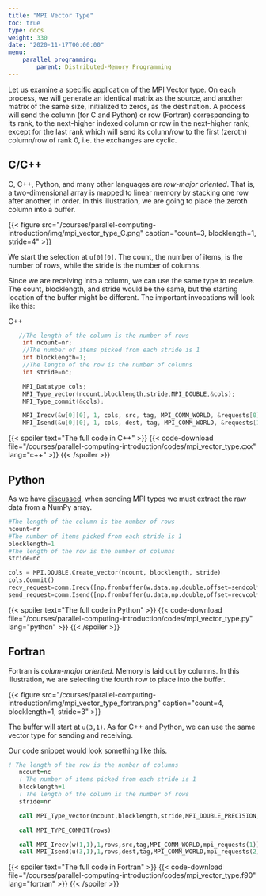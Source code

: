 ```yaml
---
title: "MPI Vector Type"
toc: true
type: docs
weight: 330
date: "2020-11-17T00:00:00"
menu:
    parallel_programming:
        parent: Distributed-Memory Programming
---
```


Let us examine a specific application of the MPI Vector type.  On each process, we will generate an identical matrix as the source, and another matrix of the same size, initialized to zeros, as the destination.  A process will send the column (for C and Python) or row (Fortran) corresponding to its rank, to the next-higher indexed column or row in the next-higher rank; except for the last rank which will send its colunn/row to the first (zeroth) column/row of rank 0, i.e. the exchanges are cyclic.

## C/C++

C, C++, Python, and many other languages are _row-major oriented_.  That is, a two-dimensional array is mapped to linear memory by stacking one row after another, in order.  In this illustration, we are going to place the zeroth column into a buffer. 

{{< figure src="/courses/parallel-computing-introduction/img/mpi_vector_type_C.png" caption="count=3, blocklength=1, stride=4" >}}

We start the selection at `u[0][0]`.  The count, the number of items, is the number of rows, while the stride is the number of columns.

Since we are receiving into a column, we can use the same type to receive. The count, blocklength, and stride would be the same, but the starting location of the buffer might be different. The important invocations will look like this:

C++
```c++
   //The length of the column is the number of rows
    int ncount=nr;
    //The number of items picked from each stride is 1
    int blocklength=1;
    //The length of the row is the number of columns
    int stride=nc;

    MPI_Datatype cols;
    MPI_Type_vector(ncount,blocklength,stride,MPI_DOUBLE,&cols);
    MPI_Type_commit(&cols);

    MPI_Irecv(&w[0][0], 1, cols, src, tag, MPI_COMM_WORLD, &requests[0]);
    MPI_Isend(&u[0][0], 1, cols, dest, tag, MPI_COMM_WORLD, &requests[1]);
```

{{< spoiler text="The full code in C++" >}}
{{< code-download file="/courses/parallel-computing-introduction/codes/mpi_vector_type.cxx" lang="c++" >}}
{{< /spoiler >}}

## Python

As we have [discussed](/courses/parallel-computing-introduction/distributed_mpi_types), when sending MPI types we must extract the raw data from a NumPy array.

```python
#The length of the column is the number of rows
ncount=nr
#The number of items picked from each stride is 1
blocklength=1
#The length of the row is the number of columns
stride=nc

cols = MPI.DOUBLE.Create_vector(ncount, blocklength, stride)
cols.Commit()
recv_request=comm.Irecv([np.frombuffer(w.data,np.double,offset=sendcol*np.dtype('double').itemsize),1,cols],src)
send_request=comm.Isend([np.frombuffer(u.data,np.double,offset=recvcol*np.dtype('double').itemsize),1,cols],dest
```

{{< spoiler text="The full code in Python" >}}
{{< code-download file="/courses/parallel-computing-introduction/codes/mpi_vector_type.py" lang="python" >}}
{{< /spoiler >}}

## Fortran

Fortran is _colum-major oriented_.  Memory is laid out by columns. In this illustration, we are selecting the fourth row to place into the buffer.  

{{< figure src="/courses/parallel-computing-introduction/img/mpi_vector_type_fortran.png" caption="count=4, blocklength=1, stride=3" >}}

The buffer will start at `u(3,1)`.  As for C++ and Python, we can use the same vector type for sending and receiving.

Our code snippet would look something like this.
```fortran
! The length of the row is the number of columns
   ncount=nc
   ! The number of items picked from each stride is 1
   blocklength=1
   ! The length of the column is the number of rows
   stride=nr

   call MPI_Type_vector(ncount,blocklength,stride,MPI_DOUBLE_PRECISION,rows)

   call MPI_TYPE_COMMIT(rows)

   call MPI_Irecv(w(1,1),1,rows,src,tag,MPI_COMM_WORLD,mpi_requests(1))
   call MPI_Isend(u(3,1),1,rows,dest,tag,MPI_COMM_WORLD,mpi_requests(2))
```

{{< spoiler text="The full code in Fortran" >}}
{{< code-download file="/courses/parallel-computing-introduction/codes/mpi_vector_type.f90" lang="fortran" >}}
{{< /spoiler >}}
